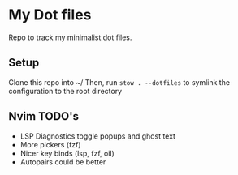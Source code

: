 # My Dot files
Repo to track my minimalist dot files. 

## Setup
Clone this repo into ~/ Then, run `stow . --dotfiles` to symlink the configuration to the root directory

## Nvim TODO's
- LSP Diagnostics toggle popups and ghost text
- More pickers (fzf)
- Nicer key binds (lsp, fzf, oil)
- Autopairs could be better
